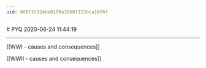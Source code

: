 ```yaml
---
uid: 0d8f37324be0199a3868f122bca10f6f
---
```


﻿# PYQ
2020-06-24 11:44:19
            
---

[[WWI - causes and consequences]]


[[WWII - causes and consequences]]